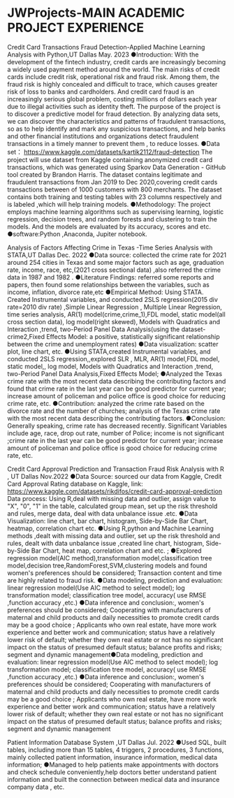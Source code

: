 # JWProjects-MAIN ACADEMIC PROJECT EXPERIENCE

Credit Card Transactions Fraud Detection-Applied Machine Learning Analysis with Python,UT Dallas May. 2023
●Introduction: 
With the development of the fintech industry, credit cards are increasingly becoming a widely used payment method around the world. The main risks of credit cards include credit risk, operational risk and fraud risk. Among them, the fraud risk is highly concealed and difficult to trace, which causes greater risk of loss to banks and cardholders. And credit card fraud is an increasingly serious global problem, costing millions of dollars each year due to illegal activities such as identity theft. 
The purpose of the project is to discover a predictive model for fraud detection. By analyzing data sets, we can discover the characteristics and patterns of fraudulent transactions, so as to help identify and mark any suspicious transactions, and help banks and other financial institutions and organizations detect fraudulent transactions in a timely manner to prevent them , to reduce losses. 
●Data set： 
https://www.kaggle.com/datasets/kartik2112/fraud-detection 
The project will use dataset from Kaggle containing anonymized credit card transactions, which was generated using Sparkov Data Generation - GitHub tool created by Brandon Harris. The dataset contains  legitimate and  fraudulent  transactions from  Jan 2019 to  Dec 2020,covering credit cards  transactions  between of 1000 customers with 800 merchants. The dataset  contains both training and  testing tables with 23 columns respectively and  is labeled ,which will help training  models. 
●Methodology: 
The project employs machine learning algorithms such as supervising learning, logistic regression, decision trees, and random forests and clustering to train the models. And the models are evaluated by its accuracy, scores and etc. 
●software:Python ,Anaconda, Jupiter notebook.


Analysis of Factors Affecting Crime in Texas -Time Series Analysis with STATA,UT Dallas Dec. 2022
●Data source: collected the crime rate for 2021 around 254 cities in Texas and some major factors such as age, graduation rate, income, race, etc,(2021 cross sectional data) ,also referred 
 the crime data in 1987 and 1982 .
●Literature Findings: referred some reports and papers, then found some relationships between the variables, such as income, inflation, divorce rate,etc
●Empirical Method: Using STATA. Created Instrumental variables, and conducted 2SLS regression(2015 div rate=2010 div rate) ,Simple Linear Regression , Multiple Linear Regression, time series analysis, AR(1) model(crime,crime_1),FDL model, static model(all cross section data), log model(right skewed), Models with Quadratics and Interaction ,trend, two-Period Panel Data Analysis(using the dataset-crime2,Fixed Effects Model: a positive, statistically significant relationship between the crime and unemployment rates​)
●Data visualization: scatter plot, line chart, etc.
●Using STATA,created Instrumental variables, and conducted 2SLS regression,,explored SLR , MLR, AR(1) model,FDL model, static model,, log model, Models with Quadratics and Interaction ,trend, two-Period Panel Data Analysis,Fixed Effects Model; 
●Analyzed the Texas crime rate with the most recent data describing the contributing factors and found that crime rate in the last year
can be good predictor for current year; increase amount of policeman and police office is good choice for reducing crime rate, etc. 
●Contribution: analyzed the crime rate based on the divorce rate and the number of churches; analysis of the Texas crime rate with the most recent data describing the contributing factors. 
●Conclusion: Generally speaking, crime rate has decreased recently. Significant Variables include age, race, drop out rate, number of Police; income is not significant ;crime rate in the last year can be good predictor for current year; increase amount of policeman and police office is good choice for reducing crime rate, etc.


Credit Card Approval Prediction and Transaction Fraud Risk Analysis with R , UT Dallas Nov.2022
●Data Source: sourced our data from Kaggle, Credit Card Approval Rating database
on Kaggle, link: https://www.kaggle.com/datasets/rikdifos/credit-card-approval-prediction
Data process: Using R,deal with missing data and outlier, assign value to "X", "0", "1" in the table, calculated group mean, set up the risk threshold and rules, merge data, deal with data unbalance issue .etc.
●Data Visualization: line chart, bar chart, histogram, Side-by-Side Bar Chart, heatmap, correlation chart etc.
●Using R,python and Machine Learning methods ,dealt with missing data and outlier, set up the risk threshold and rules, dealt with
data unbalance issue ,created line chart, histogram, Side-by-Side Bar Chart, heat map, correlation chart and etc. ; 
●Explored regression model(AIC method),transformation model,classification tree model,decision tree,RandomForest,SVM,clustering
models and found women's preferences should be considered; Transaction content and time are highly related to fraud risk. 
●Data modeling, prediction and evaluation: linear regression model(Use AIC method to select model); log transformation model; classification tree model, accuracy( use RMSE ,function accuracy ,etc.)
●Data inference and conclusion:, women's preferences should be considered; Cooperating with manufacturers of maternal and child products and daily necessities to promote credit
cards may be a good choice ; Applicants who own real estate, have more work experience and better work and communication; status have a relatively lower risk of default; whether they own real estate or not has no significant impact on the status of presumed default status; balance profits and risks; segment and dynamic management●Data modeling, prediction and evaluation: linear regression model(Use AIC method to select model); log transformation model; classification tree model, accuracy( use RMSE ,function accuracy ,etc.)
●Data inference and conclusion:, women's preferences should be considered; Cooperating with manufacturers of maternal and child products and daily necessities to promote credit
cards may be a good choice ; Applicants who own real estate, have more work experience and better work and communication; status have a relatively lower risk of default; whether they own real estate or not has no significant impact on the status of presumed default status; balance profits and risks; segment and dynamic management

Patient Information Database System ,UT Dallas Jul. 2022
●Used SQL, built tables, including more than 15 tables, 4 triggers, 2 procedures, 3 functions, mainly collected patient information, insurance information, medical data information;
●Managed to help patients make appointments with doctors and check schedule conveniently,help doctors better understand patient
information and built the connection between medical data and insurance company data , etc.
